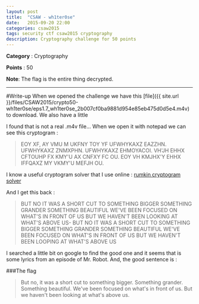 ```yaml
---
layout: post
title:  "CSAW - wh1ter0se"
date:   2015-09-20 22:00
categories: csaw2015
tags: security ctf csaw2015 cryptography
description: Cryptography challenge for 50 points
---
```


**Category** : Cryptography 

**Points** : 50

**Note**: The flag is the entire thing decrypted.

***

#Write-up
When we opened the challenge we have this [file]({{ site.url }}/files/CSAW2015/crypto50-wh1ter0se/eps1.7_wh1ter0se_2b007cf0ba9881d954e85eb475d0d5e4.m4v) to download. We also have a little 

I found that is not a real .m4v file... When we open it with notepad we can see this cryptogram : 

> EOY XF, AY VMU M UKFNY TOY YF UFWHYKAXZ EAZZHN. UFWHYKAXZ ZNMXPHN. UFWHYKAXZ EHMOYACOI. VH'JH EHHX CFTOUHP FX KMY'U AX CNFXY FC OU. EOY VH KMJHX'Y EHHX IFFQAXZ MY VKMY'U MEFJH OU.

I know a useful cryptogram solver that I use online : [rumkin cryptogram solver](http://rumkin.com/tools/cipher/cryptogram-solver.php)

And I get this back :

> BUT NO IT WAS A SHORT CUT TO SOMETHING BIGGER SOMETHING GRANDER SOMETHING BEAUTIFUL WE'VE BEEN FOCUSED ON WHAT'S IN FRONT OF US BUT WE HAVEN'T BEEN LOOKING AT WHAT'S ABOVE US- BUT NO IT WAS A SHORT CUT TO SOMETHING BIGGER SOMETHING GRANDER SOMETHING BEAUTIFUL WE'VE BEEN FOCUSED ON WHAT'S IN FRONT OF US BUT WE HAVEN'T BEEN LOOPING AT WHAT'S ABOVE US


I searched a little bit on google to find the good one and it seems that is some lyrics from an episode of Mr. Robot. And, the good sentence is :

###The flag 

> But no, it was a short cut to something bigger. Something grander. Something beautiful. We've been focused on what's in front of us. But we haven't been looking at what's above us.

